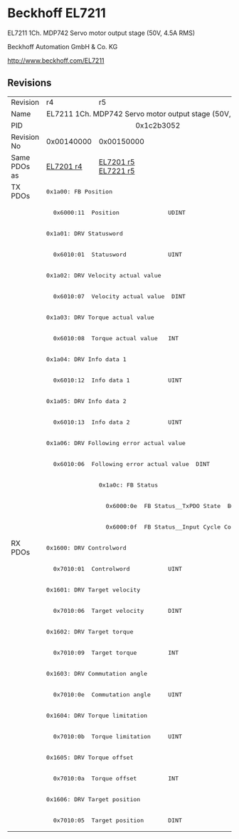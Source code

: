 # Beckhoff EL7211

EL7211 1Ch. MDP742 Servo motor output stage (50V, 4.5A RMS)

Beckhoff Automation GmbH & Co. KG

http://www.beckhoff.com/EL7211

## Revisions
<table>
<tr >
<td>Revision</td>
<td>r4</td>
<td>r5</td>
</tr>
<tr >
<td>Name</td>
<td colspan=2 align="center">EL7211 1Ch. MDP742 Servo motor output stage (50V, 4.5A RMS)</td>
</tr>
<tr >
<td>PID</td>
<td colspan=2 align="center">0x1c2b3052</td>
</tr>
<tr >
<td>Revision No</td>
<td>0x00140000</td>
<td>0x00150000</td>
</tr>
<tr >
<td>Same PDOs as</td>
<td><a href="EL7201">EL7201 r4</a></td>
<td><a href="EL7201">EL7201 r5</a><br/><a href="EL7221">EL7221 r5</a></td>
</tr>
<tr class="txpdo pdosection">
<td rowspan=17 valign=top>TX PDOs</td>
<td colspan=2 align="left"><pre>0x1a00: FB Position</pre></td>
<td></td>
</tr>
<tr class="txpdo">
<td colspan=2 align="left"><pre>  0x6000:11  Position              UDINT</pre></td>
</tr>
<tr class="txpdo pdosection">
<td colspan=2 align="left"><pre>0x1a01: DRV Statusword</pre></td>
</tr>
<tr class="txpdo">
<td colspan=2 align="left"><pre>  0x6010:01  Statusword            UINT</pre></td>
</tr>
<tr class="txpdo pdosection">
<td colspan=2 align="left"><pre>0x1a02: DRV Velocity actual value</pre></td>
</tr>
<tr class="txpdo">
<td colspan=2 align="left"><pre>  0x6010:07  Velocity actual value  DINT</pre></td>
</tr>
<tr class="txpdo pdosection">
<td colspan=2 align="left"><pre>0x1a03: DRV Torque actual value</pre></td>
</tr>
<tr class="txpdo">
<td colspan=2 align="left"><pre>  0x6010:08  Torque actual value   INT</pre></td>
</tr>
<tr class="txpdo pdosection">
<td colspan=2 align="left"><pre>0x1a04: DRV Info data 1</pre></td>
</tr>
<tr class="txpdo">
<td colspan=2 align="left"><pre>  0x6010:12  Info data 1           UINT</pre></td>
</tr>
<tr class="txpdo pdosection">
<td colspan=2 align="left"><pre>0x1a05: DRV Info data 2</pre></td>
</tr>
<tr class="txpdo">
<td colspan=2 align="left"><pre>  0x6010:13  Info data 2           UINT</pre></td>
</tr>
<tr class="txpdo pdosection">
<td colspan=2 align="left"><pre>0x1a06: DRV Following error actual value</pre></td>
</tr>
<tr class="txpdo">
<td colspan=2 align="left"><pre>  0x6010:06  Following error actual value  DINT</pre></td>
</tr>
<tr class="txpdo pdosection">
<td></td>
<td><pre>0x1a0c: FB Status</pre></td>
</tr>
<tr class="txpdo">
<td></td>
<td><pre>  0x6000:0e  FB Status__TxPDO State  BOOL</pre></td>
</tr>
<tr class="txpdo">
<td></td>
<td><pre>  0x6000:0f  FB Status__Input Cycle Counter  BIT2</pre></td>
</tr>
<tr class="rxpdo pdosection">
<td rowspan=14 valign=top>RX PDOs</td>
<td colspan=2 align="left"><pre>0x1600: DRV Controlword</pre></td>
<td></td>
</tr>
<tr class="rxpdo">
<td colspan=2 align="left"><pre>  0x7010:01  Controlword           UINT</pre></td>
</tr>
<tr class="rxpdo pdosection">
<td colspan=2 align="left"><pre>0x1601: DRV Target velocity</pre></td>
</tr>
<tr class="rxpdo">
<td colspan=2 align="left"><pre>  0x7010:06  Target velocity       DINT</pre></td>
</tr>
<tr class="rxpdo pdosection">
<td colspan=2 align="left"><pre>0x1602: DRV Target torque</pre></td>
</tr>
<tr class="rxpdo">
<td colspan=2 align="left"><pre>  0x7010:09  Target torque         INT</pre></td>
</tr>
<tr class="rxpdo pdosection">
<td colspan=2 align="left"><pre>0x1603: DRV Commutation angle</pre></td>
</tr>
<tr class="rxpdo">
<td colspan=2 align="left"><pre>  0x7010:0e  Commutation angle     UINT</pre></td>
</tr>
<tr class="rxpdo pdosection">
<td colspan=2 align="left"><pre>0x1604: DRV Torque limitation</pre></td>
</tr>
<tr class="rxpdo">
<td colspan=2 align="left"><pre>  0x7010:0b  Torque limitation     UINT</pre></td>
</tr>
<tr class="rxpdo pdosection">
<td colspan=2 align="left"><pre>0x1605: DRV Torque offset</pre></td>
</tr>
<tr class="rxpdo">
<td colspan=2 align="left"><pre>  0x7010:0a  Torque offset         INT</pre></td>
</tr>
<tr class="rxpdo pdosection">
<td colspan=2 align="left"><pre>0x1606: DRV Target position</pre></td>
</tr>
<tr class="rxpdo">
<td colspan=2 align="left"><pre>  0x7010:05  Target position       DINT</pre></td>
</tr>
</table>
